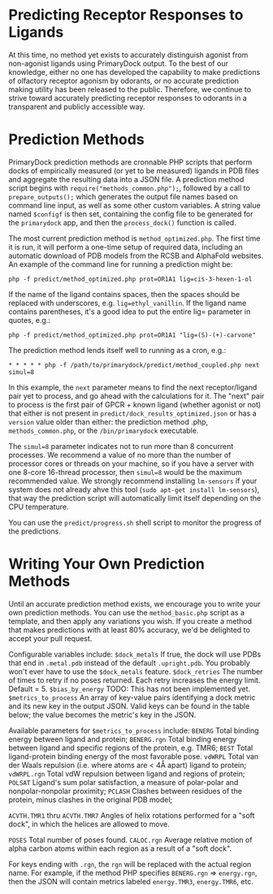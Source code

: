 
# Predicting Receptor Responses to Ligands

At this time, no method yet exists to accurately distinguish agonist from non-agonist ligands using PrimaryDock output.
To the best of our knowledge, either no one has developed the capability to make predictions of olfactory receptor agonism
by odorants, or no accurate prediction making utility has been released to the public. Therefore, we continue to strive
toward accurately predicting receptor responses to odorants in a transparent and publicly accessible way.


# Prediction Methods

PrimaryDock prediction methods are cronnable PHP scripts that perform docks of empirically measured (or yet to be measured)
ligands in PDB files and aggregate the resulting data into a JSON file. A prediction method script begins with
`require("methods_common.php");`, followed by a call to `prepare_outputs();` which generates the output file names based on
command line input, as well as some other custom variables. A string value named `$configf` is then set, containing the config
file to be generated for the `primarydock` app, and then the `process_dock()` function is called.

The most current prediction method is `method_optimized.php`. The first time it is run, it will perform a one-time
setup of required data, including an automatic download of PDB models from the RCSB and AlphaFold websites. An example
of the command line for running a prediction might be:

```
php -f predict/method_optimized.php prot=OR1A1 lig=cis-3-hexen-1-ol
```

If the name of the ligand contains spaces, then the spaces should be replaced with underscores, e.g. `lig=ethyl_vanillin`.
If the ligand name contains parentheses, it's a good idea to put the entire lig= parameter in quotes, e.g.:

```
php -f predict/method_optimized.php prot=OR1A1 "lig=(S)-(+)-carvone"
```

The prediction method lends itself well to running as a cron, e.g.:

```
* * * * * php -f /path/to/primarydock/predict/method_coupled.php next simul=8
```

In this example, the `next` parameter means to find the next receptor/ligand pair yet to process, and go ahead with the
calculations for it. The "next" pair to process is the first pair of GPCR + known ligand (whether agonist or not) that
either is not present in `predict/dock_results_optimized.json` or has a `version` value older than either: the
prediction method .php, `methods_common.php`, or the `/bin/primarydock` executable.

The `simul=8` parameter indicates not to run more than 8 concurrent processes. We recommend a value of no more than
the number of processor cores or threads on your machine, so if you have a server with one 8-core 16-thread processor,
then `simul=8` would be the maximum recommended value. We strongly recommend installing `lm-sensors` if your system does
not already ahve this tool (`sudo apt-get install lm-sensors`), that way the prediction script will automatically limit
itself depending on the CPU temperature.

You can use the `predict/progress.sh` shell script to monitor the progress of the predictions.


# Writing Your Own Prediction Methods

Until an accurate prediction method exists, we encourage you to write your own prediction methods. You can use the
`method_basic.php` script as a template, and then apply any variations you wish. If you create a method that makes
predictions with at least 80% accuracy, we'd be delighted to accept your pull request.

Configurable variables include:
`$dock_metals`          If true, the dock will use PDBs that end in `.metal.pdb` instead of the default `.upright.pdb`.
                        You probably won't ever have to use the `$dock_metals` feature.
`$dock_retries`         The number of times to retry if no poses returned. Each retry increases the energy limit.
                        Default = 5.
`$bias_by_energy`       TODO: This has not been implemented yet.
`$metrics_to_process`   An array of key-value pairs identifying a dock metric and its new key in the output JSON.
                        Valid keys can be found in the table below; the value becomes the metric's key in the JSON.

Available parameters for `$metrics_to_process` include:
`BENERG`                Total binding energy between ligand and protein;
`BENERG.rgn`            Total binding energy between ligand and specific regions of the protein, e.g. TMR6;
`BEST`                  Total ligand-protein binding energy of the most favorable pose.
`vdWRPL`                Total van der Waals repulsion (i.e. where atoms are < 4Å apart) ligand to protein;
`vdWRPL.rgn`            Total vdW repulsion between ligand and regions of protein;
`POLSAT`                Ligand's sum polar satisfaction, a measure of polar-polar and nonpolar-nonpolar proximity;
`PCLASH`                Clashes between residues of the protein, minus clashes in the original PDB model;

`ACVTH.TMR1` thru `ACVTH.TMR7`
                        Angles of helix rotations performed for a "soft dock", in which the helices are allowed to move.

`POSES`                 Total number of poses found.
`CALOC.rgn`             Average relative motion of alpha carbon atoms within each region as a result of a "soft dock".

For keys ending with `.rgn`, the `rgn` will be replaced with the actual region name. For example, if the method PHP
specifies `BENERG.rgn` => `energy.rgn`, then the JSON will contain metrics labeled `energy.TMR3`, `energy.TMR6`, etc.




